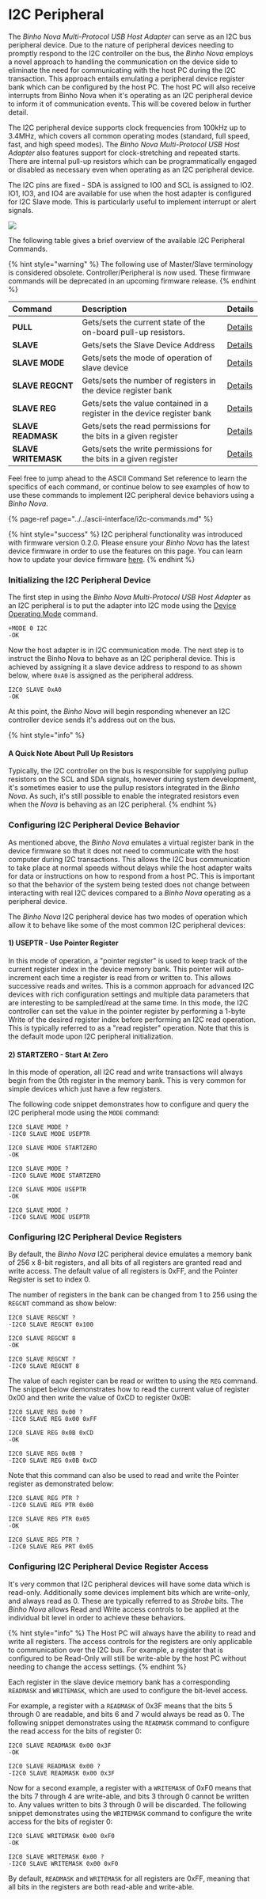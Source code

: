 # I2C Peripheral

The _Binho Nova Multi-Protocol USB Host Adapter_ can serve as an I2C bus peripheral device. Due to the nature of peripheral devices needing to promptly respond to the I2C controller on the bus, the _Binho Nova_ employs a novel approach to handling the communication on the device side to eliminate the need for communicating with the host PC during the I2C transaction. This approach entails emulating a peripheral device register bank which can be configured by the host PC. The host PC will also receive interrupts from Binho Nova when it's operating as an I2C peripheral device to inform it of communication events. This will be covered below in further detail.

The I2C peripheral device supports clock frequencies from 100kHz up to 3.4MHz, which covers all common operating modes \(standard, full speed, fast, and high speed modes\). The _Binho Nova Multi-Protocol USB Host Adapter_ also features support for clock-stretching and repeated starts. There are internal pull-up resistors which can be programmatically engaged or disabled as necessary even when operating as an I2C peripheral device.

The I2C pins are fixed - SDA is assigned to IO0 and SCL is assigned to IO2. IO1, IO3, and IO4 are available for use when the host adapter is configured for I2C Slave mode. This is particularly useful to implement interrupt or alert signals.

![](../../../.gitbook/assets/20200619_novapinout.png)

The following table gives a brief overview of the available I2C Peripheral Commands.

{% hint style="warning" %}
The following use of Master/Slave terminology is considered obsolete. Controller/Peripheral is now used. These firmware commands will be deprecated in an upcoming firmware release.
{% endhint %}

| Command | Description | Details |
| :--- | :--- | :--- |
| **PULL** | Gets/sets the current state of the on-board pull-up resistors. | [Details](https://support.binho.io/user-guide/ascii-interface/i2c-commands#pull) |
| **SLAVE** | Gets/sets the Slave Device Address | [Details](https://support.binho.io/user-guide/ascii-interface/i2c-commands#slave) |
| **SLAVE MODE** | Gets/sets the mode of operation of slave device | [Details](https://support.binho.io/user-guide/ascii-interface/i2c-commands#slave-mode) |
| **SLAVE REGCNT** | Gets/sets the number of registers in the device register bank | [Details](https://support.binho.io/user-guide/ascii-interface/i2c-commands#slave-regcnt) |
| **SLAVE REG** | Gets/sets the value contained in a register in the device register bank | [Details](https://support.binho.io/user-guide/ascii-interface/i2c-commands#slave-reg) |
| **SLAVE READMASK** | Gets/sets the read permissions for the bits in a given register | [Details](https://support.binho.io/user-guide/ascii-interface/i2c-commands#slave-readmask) |
| **SLAVE WRITEMASK** | Gets/sets the write permissions for the bits in a given register | [Details](https://support.binho.io/user-guide/ascii-interface/i2c-commands#slave-writemask) |

Feel free to jump ahead to the ASCII Command Set reference to learn the specifics of each command, or continue below to see examples of how to use these commands to implement I2C peripheral device behaviors using a _Binho Nova_.

{% page-ref page="../../ascii-interface/i2c-commands.md" %}

{% hint style="success" %}
I2C peripheral functionality was introduced with firmware version 0.2.0. Please ensure your _Binho Nova_ has the latest device firmware in order to use the features on this page. You can learn how to update your device firmware [here](https://support.binho.io/software/how-to/how-to-update-firmware).
{% endhint %}

### Initializing the I2C Peripheral Device

The first step in using the _Binho Nova Multi-Protocol USB Host Adapter_ as an I2C peripheral is to put the adapter into I2C mode using the [Device Operating Mode](https://support.binho.io/user-guide/using-the-device/device-settings#operating-mode) command.

```text
+MODE 0 I2C
-OK
```

Now the host adapter is in I2C communication mode. The next step is to instruct the Binho Nova to behave as an I2C peripheral device. This is achieved by assigning it a slave device address to respond to as shown below, where `0xA0` is assigned as the peripheral address.

```text
I2C0 SLAVE 0xA0
-OK
```

At this point, the _Binho Nova_ will begin responding whenever an I2C controller device sends it's address out on the bus.

{% hint style="info" %}
#### A Quick Note About Pull Up Resistors

Typically, the I2C controller on the bus is responsible for supplying pullup resistors on the SCL and SDA signals, however during system development, it's sometimes easier to use the pullup resistors integrated in the _Binho Nova_. As such, it's still possible to enable the integrated resistors even when the _Nova_ is behaving as an I2C peripheral.
{% endhint %}

### Configuring I2C Peripheral Device Behavior

As mentioned above, the _Binho Nova_ emulates a virtual register bank in the device firmware so that it does not need to communicate with the host computer during I2C transactions. This allows the I2C bus communication to take place at normal speeds without delays while the host adapter waits for data or instructions on how to respond from a host PC. This is important so that the behavior of the system being tested does not change between interacting with real I2C devices compared to a _Binho Nova_ operating as a peripheral device.

The _Binho Nova_ I2C peripheral device has two modes of operation which allow it to behave like some of the most common I2C peripheral devices:

#### 1\) USEPTR - Use Pointer Register

In this mode of operation, a "pointer register" is used to keep track of the current register index in the device memory bank. This pointer will auto-increment each time a register is read from or written to. This allows successive reads and writes. This is a common approach for advanced I2C devices with rich configuration settings and multiple data parameters that are interesting to be sampled/read at the same time. In this mode, the I2C controller can set the value in the pointer register by performing a 1-byte Write of the desired register index before performing an I2C read operation. This is typically referred to as a "read register" operation. Note that this is the default mode upon I2C peripheral initialization.

#### 2\) STARTZERO - Start At Zero

In this mode of operation, all I2C read and write transactions will always begin from the 0th register in the memory bank. This is very common for simple devices which just have a few registers.

The following code snippet demonstrates how to configure and query the I2C peripheral mode using the `MODE` command:

```text
I2C0 SLAVE MODE ?
-I2C0 SLAVE MODE USEPTR

I2C0 SLAVE MODE STARTZERO
-OK

I2C0 SLAVE MODE ?
-I2C0 SLAVE MODE STARTZERO

I2C0 SLAVE MODE USEPTR
-OK

I2C0 SLAVE MODE ?
-I2C0 SLAVE MODE USEPTR
```

### Configuring I2C Peripheral Device Registers

By default, the _Binho Nova_ I2C peripheral device emulates a memory bank of 256 x 8-bit registers, and all bits of all registers are granted read and write access. The default value of all registers is 0xFF, and the Pointer Register is set to index 0.

The number of registers in the bank can be changed from 1 to 256 using the `REGCNT` command as show below:

```text
I2C0 SLAVE REGCNT ?
-I2C0 SLAVE REGCNT 0x100

I2C0 SLAVE REGCNT 8
-OK

I2C0 SLAVE REGCNT ?
-I2C0 SLAVE REGCNT 8
```

The value of each register can be read or written to using the `REG` command. The snippet below demonstrates how to read the current value of register 0x00 and then write the value of 0xCD to register 0x0B:

```text
I2C0 SLAVE REG 0x00 ?
-I2C0 SLAVE REG 0x00 0xFF

I2C0 SLAVE REG 0x0B 0xCD
-OK

I2C0 SLAVE REG 0x0B ?
-I2C0 SLAVE REG 0x0B 0xCD
```

Note that this command can also be used to read and write the Pointer register as demonstrated below:

```text
I2C0 SLAVE REG PTR ?
-I2C0 SLAVE REG PTR 0x00

I2C0 SLAVE REG PTR 0x05
-OK

I2C0 SLAVE REG PTR ?
-I2C0 SLAVE REG PRT 0x05
```

### Configuring I2C Peripheral Device Register Access

It's very common that I2C peripheral devices will have some data which is read-only. Additionally some devices implement bits which are write-only, and always read as 0. These are typically referred to as _Strobe_ bits. The _Binho Nova_ allows Read and Write access controls to be applied at the individual bit level in order to achieve these behaviors.

{% hint style="info" %}
The Host PC will always have the ability to read and write all registers. The access controls for the registers are only applicable to communication over the I2C bus. For example, a register that is configured to be Read-Only will still be write-able by the host PC without needing to change the access settings.
{% endhint %}

Each register in the slave device memory bank has a corresponding `READMASK` and `WRITEMASK`, which are used to configure the bit-level access. 

For example, a register with a `READMASK` of 0x3F means that the bits 5 through 0 are readable, and bits 6 and 7 would always be read as 0. The following snippet demonstrates using the `READMASK` command to configure the read access for the bits of register 0:

```text
I2C0 SLAVE READMASK 0x00 0x3F
-OK

I2C0 SLAVE READMASK 0x00 ?
-I2C0 SLAVE READMASK 0x00 0x3F
```

Now for a second example, a register with a `WRITEMASK` of 0xF0 means that the bits 7 through 4 are write-able, and bits 3 through 0 cannot be written to. Any values written to bits 3 through 0 will be discarded. The following snippet demonstrates using the `WRITEMASK` command to configure the write access for the bits of register 0:

```text
I2C0 SLAVE WRITEMASK 0x00 0xF0
-OK

I2C0 SLAVE WRITEMASK 0x00 ?
-I2C0 SLAVE WRITEMASK 0x00 0xF0
```

By default, `READMASK` and `WRITEMASK` for all registers are 0xFF, meaning that all bits in the registers are both read-able and write-able.


